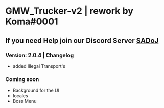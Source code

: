 # GMW_Trucker-v2 | rework by Koma#0001

## If you need Help join our Discord Server [SADoJ](https://discord.gg/UjSZkKFC78)

### Version: 2.0.4 | Changelog
* added Illegal Transport's

### Coming soon
* Background for the UI
* locales
* Boss Menu
